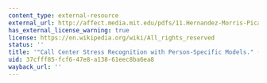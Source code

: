 ```yaml
---
content_type: external-resource
external_url: http://affect.media.mit.edu/pdfs/11.Hernandez-Morris-Picard-ACII.pdf
has_external_license_warning: true
license: https://en.wikipedia.org/wiki/All_rights_reserved
status: ''
title: '"Call Center Stress Recognition with Person-Specific Models." (PDF)'
uid: 37cfff85-fcf6-47e8-a138-61eec8ba6ea8
wayback_url: ''
---
```

